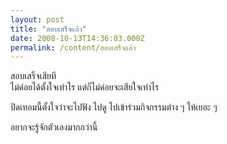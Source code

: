 ```yaml
---
layout: post
title: "สอบเสร็จแล้ว"
date: 2008-10-13T14:36:03.000Z
permalink: /content/สอบเสร็จแล้ว
---
```


สอบเสร็จเสียที  
ไม่ค่อยได้ตั้งใจเท่าไร แต่ก็ไม่ค่อยจะเสียใจเท่าไร

ปิดเทอมนี้ตั้งใจว่าจะไปฟัง ไปดู ไปเข้าร่วมกิจกรรมต่าง ๆ ให้เยอะ ๆ

อยากจะรู้จักตัวเองมากกว่านี้
